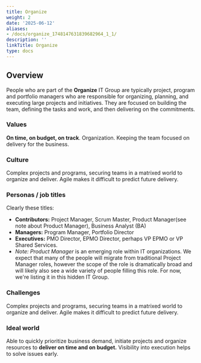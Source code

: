 ```yaml
---
title: Organize
weight: 2
date: '2025-06-12'
aliases:
- /docs/organize_1748147631839682964_1_1/
description: ''
linkTitle: Organize
type: docs
---
```


## Overview

People who are part of the **Organize** IT Group are typically project, program and portfolio managers who are responsible for organizing, planning, and executing large projects and initiatives. They are focused on building the team, defining the tasks and work, and then delivering on the commitments.

### Values

**On time, on budget, on track**.   Organization. Keeping the team focused on delivery for the business.

### Culture

Complex projects and programs, securing teams in a matrixed world to organize and deliver. Agile makes it difficult to predict future delivery.

### Personas / job titles

Clearly these titles:

- **Contributors:** Project Manager, Scrum Master, Product Manager(see note about Product Manager),  Business Analyst (BA)
- **Managers:**  Program Manager, Portfolio Director
- **Executives:**  PMO Director, EPMO Director, perhaps VP EPMO or VP Shared Services.
- *Note: Product Manager* is an emerging role within IT organizations.  We expect that many of the people will migrate from traditional Project Manager roles, however the scope of the role is dramatically broad and will likely also see a wide variety of people filling this role.  For now, we're listing it in this hidden IT Group.

### Challenges

Complex projects and programs, securing teams in a matrixed world to organize and deliver. Agile makes it difficult to predict future delivery.

### Ideal world

Able to quickly prioritize business demand, initiate projects and organize resources to **deliver on time and on budget.**   Visibility into execution helps to solve issues early.
